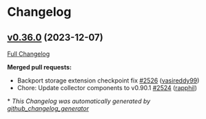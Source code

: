 # Changelog

## [v0.36.0](https://github.com/aws-observability/aws-otel-collector/tree/v0.36.0) (2023-12-07)

[Full Changelog](https://github.com/aws-observability/aws-otel-collector/compare/v0.35.1...v0.36.0)

**Merged pull requests:**


- Backport storage extension checkpoint fix [\#2526](https://github.com/aws-observability/aws-otel-collector/pull/2526) ([vasireddy99](https://github.com/vasireddy99))
- Chore: Update collector components to v0.90.1 [\#2524](https://github.com/aws-observability/aws-otel-collector/pull/2524) ([rapphil](https://github.com/rapphil))

\* *This Changelog was automatically generated by [github_changelog_generator](https://github.com/github-changelog-generator/github-changelog-generator)*
